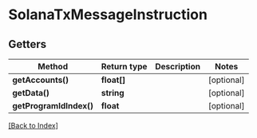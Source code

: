 # SolanaTxMessageInstruction

## Getters

Method | Return type | Description | Notes
------------ | ------------- | ------------- | -------------
**getAccounts()** | **float[]** |  | [optional]
**getData()** | **string** |  | [optional]
**getProgramIdIndex()** | **float** |  | [optional]

[[Back to Index]](../index.md)
